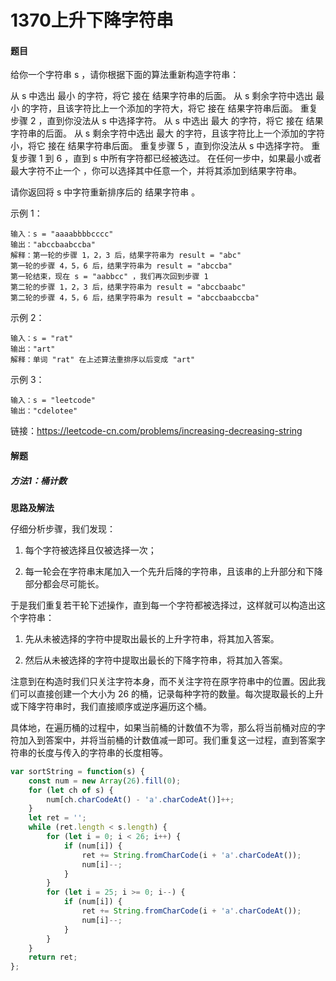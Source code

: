 # 1370上升下降字符串

#### 题目

给你一个字符串 s ，请你根据下面的算法重新构造字符串：

从 s 中选出 最小 的字符，将它 接在 结果字符串的后面。
从 s 剩余字符中选出 最小 的字符，且该字符比上一个添加的字符大，将它 接在 结果字符串后面。
重复步骤 2 ，直到你没法从 s 中选择字符。
从 s 中选出 最大 的字符，将它 接在 结果字符串的后面。
从 s 剩余字符中选出 最大 的字符，且该字符比上一个添加的字符小，将它 接在 结果字符串后面。
重复步骤 5 ，直到你没法从 s 中选择字符。
重复步骤 1 到 6 ，直到 s 中所有字符都已经被选过。
在任何一步中，如果最小或者最大字符不止一个 ，你可以选择其中任意一个，并将其添加到结果字符串。

请你返回将 s 中字符重新排序后的 结果字符串 。

示例 1：

```
输入：s = "aaaabbbbcccc"
输出："abccbaabccba"
解释：第一轮的步骤 1，2，3 后，结果字符串为 result = "abc"
第一轮的步骤 4，5，6 后，结果字符串为 result = "abccba"
第一轮结束，现在 s = "aabbcc" ，我们再次回到步骤 1
第二轮的步骤 1，2，3 后，结果字符串为 result = "abccbaabc"
第二轮的步骤 4，5，6 后，结果字符串为 result = "abccbaabccba"
```


示例 2：

```
输入：s = "rat"
输出："art"
解释：单词 "rat" 在上述算法重排序以后变成 "art"
```


示例 3：

```
输入：s = "leetcode"
输出："cdelotee"
```


链接：https://leetcode-cn.com/problems/increasing-decreasing-string



#### 解题

##### 方法1：桶计数

**思路及解法**

仔细分析步骤，我们发现：

1. 每个字符被选择且仅被选择一次；

2. 每一轮会在字符串末尾加入一个先升后降的字符串，且该串的上升部分和下降部分都会尽可能长。

于是我们重复若干轮下述操作，直到每一个字符都被选择过，这样就可以构造出这个字符串：

1. 先从未被选择的字符中提取出最长的上升字符串，将其加入答案。

2. 然后从未被选择的字符中提取出最长的下降字符串，将其加入答案。

注意到在构造时我们只关注字符本身，而不关注字符在原字符串中的位置。因此我们可以直接创建一个大小为 26 的桶，记录每种字符的数量。每次提取最长的上升或下降字符串时，我们直接顺序或逆序遍历这个桶。

具体地，在遍历桶的过程中，如果当前桶的计数值不为零，那么将当前桶对应的字符加入到答案中，并将当前桶的计数值减一即可。我们重复这一过程，直到答案字符串的长度与传入的字符串的长度相等。

```js
var sortString = function(s) {
    const num = new Array(26).fill(0);
    for (let ch of s) {
        num[ch.charCodeAt() - 'a'.charCodeAt()]++;
    }
    let ret = '';
    while (ret.length < s.length) {
        for (let i = 0; i < 26; i++) {
            if (num[i]) {
                ret += String.fromCharCode(i + 'a'.charCodeAt());
                num[i]--;
            }
        }
        for (let i = 25; i >= 0; i--) {
            if (num[i]) {
                ret += String.fromCharCode(i + 'a'.charCodeAt());
                num[i]--;
            }
        }
    }
    return ret;
};
```

